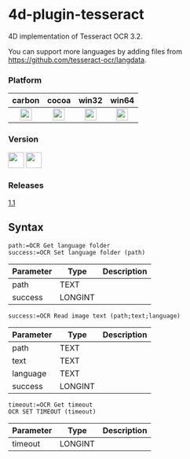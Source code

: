 4d-plugin-tesseract
===================

4D implementation of Tesseract OCR 3.2.

You can support more languages by adding files from https://github.com/tesseract-ocr/langdata.

### Platform

| carbon | cocoa | win32 | win64 |
|:------:|:-----:|:---------:|:---------:|
|<img src="https://cloud.githubusercontent.com/assets/1725068/22371562/1b091f0a-e4db-11e6-8458-8653954a7cce.png" width="24" height="24" />|<img src="https://cloud.githubusercontent.com/assets/1725068/22371562/1b091f0a-e4db-11e6-8458-8653954a7cce.png" width="24" height="24" />|<img src="https://cloud.githubusercontent.com/assets/1725068/22371562/1b091f0a-e4db-11e6-8458-8653954a7cce.png" width="24" height="24" />|<img src="https://cloud.githubusercontent.com/assets/1725068/22371562/1b091f0a-e4db-11e6-8458-8653954a7cce.png" width="24" height="24" />|

### Version

<img src="https://cloud.githubusercontent.com/assets/1725068/18940649/21945000-8645-11e6-86ed-4a0f800e5a73.png" width="32" height="32" /> <img src="https://cloud.githubusercontent.com/assets/1725068/18940648/2192ddba-8645-11e6-864d-6d5692d55717.png" width="32" height="32" />

### Releases

[1.1](https://github.com/miyako/4d-plugin-tesseract/releases/tag/1.1)

## Syntax

```
path:=OCR Get language folder
success:=OCR Set language folder (path)
```

Parameter|Type|Description
------------|------------|----
path|TEXT|
success|LONGINT|

```
success:=OCR Read image text (path;text;language)
```

Parameter|Type|Description
------------|------------|----
path|TEXT|
text|TEXT|
language|TEXT|
success|LONGINT|

```
timeout:=OCR Get timeout
OCR SET TIMEOUT (timeout)
```

Parameter|Type|Description
------------|------------|----
timeout|LONGINT|
